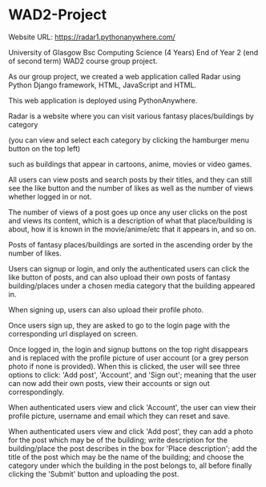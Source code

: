 # WAD2-Project

Website URL: https://radar1.pythonanywhere.com/

University of Glasgow Bsc Computing Science (4 Years) End of Year 2 (end of second term) WAD2 course group project.

As our group project, we created a web application called Radar using Python Django framework, HTML, JavaScript and HTML.

This web application is deployed using PythonAnywhere.

Radar is a website where you can visit various fantasy places/buildings by category

(you can view and select each category by clicking the hamburger menu button on the top left)

such as buildings that appear in cartoons, anime, movies or video games.

All users can view posts and search posts by their titles, and they can still see the like button
and the number of likes as well as the number of views whether logged in or not.

The number of views of a post goes up once any user clicks on the post and views its content,
which is a description of what that place/building is about, how it is known in the movie/anime/etc
that it appears in, and so on.

Posts of fantasy places/buildings are sorted in the ascending order by the number of likes.

Users can signup or login, and only the authenticated users can click the like button of posts,
and can also upload their own posts of fantasy building/places under a chosen media category that
the building appeared in.

When signing up, users can also upload their profile photo.

Once users sign up, they are asked to go to the login page with the corresponding url displayed on screen.

Once logged in, the login and signup buttons on the top right disappears and is replaced with
the profile picture of user account (or a grey person photo if none is provided). When this is clicked,
the user will see three options to click: 'Add post', 'Account', and 'Sign out'; meaning that the
user can now add their own posts, view their accounts or sign out correspondingly.

When authenticated users view and click 'Account', the user can view their profile picture,
username and email which they can reset and save.

When authenticated users view and click 'Add post', they can add a photo for the post which may be of the building;
write description for the building/place the post describes in the box for 'Place description'; add the title
of the post which may be the name of the building; and choose the category under which the building in the post
belongs to, all before finally clicking the 'Submit' button and uploading the post.


